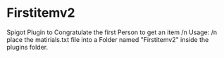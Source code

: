 # Firstitemv2
Spigot Plugin to Congratulate the first Person to get an item /n
Usage: /n
place the matirials.txt file into a Folder named "Firstitemv2" inside the plugins folder. 
